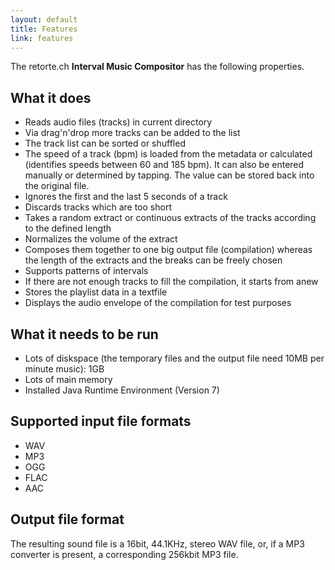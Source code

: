 ```yaml
---
layout: default
title: Features
link: features
---
```


The retorte.ch **Interval Music Compositor** has the following properties.

## What it does

* Reads audio files (tracks) in current directory
* Via drag'n'drop more tracks can be added to the list
* The track list can be sorted or shuffled
* The speed of a track (bpm) is loaded from the metadata or calculated (identifies speeds between 60 and 185 bpm). It can also be entered manually or determined by tapping. The value can be stored back into the original file.
* Ignores the first and the last 5 seconds of a track
* Discards tracks which are too short
* Takes a random extract or continuous extracts of the tracks according to the defined length
* Normalizes the volume of the extract
* Composes them together to one big output file (compilation) whereas the length of the extracts and the breaks can be freely chosen
* Supports patterns of intervals
* If there are not enough tracks to fill the compilation, it starts from anew
* Stores the playlist data in a textfile
* Displays the audio envelope of the compilation for test purposes

## What it needs to be run

* Lots of diskspace (the temporary files and the output file need 10MB per minute music): 1GB
* Lots of main memory
* Installed Java Runtime Environment (Version 7)

## Supported input file formats

* WAV
* MP3
* OGG
* FLAC
* AAC

## Output file format
The resulting sound file is a 16bit, 44.1KHz, stereo WAV file, or, if a MP3 converter is present, a corresponding 256kbit MP3 file.
